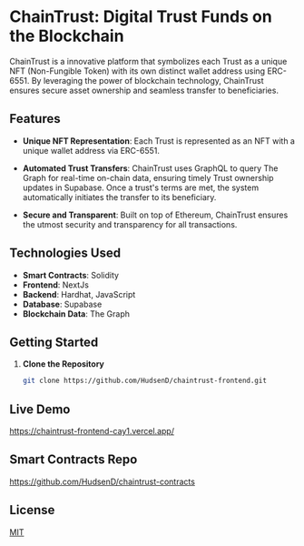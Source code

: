 # ChainTrust: Digital Trust Funds on the Blockchain

ChainTrust is a innovative platform that symbolizes each Trust as a unique NFT (Non-Fungible Token) with its own distinct wallet address using ERC-6551. By leveraging the power of blockchain technology, ChainTrust ensures secure asset ownership and seamless transfer to beneficiaries.

## Features

- **Unique NFT Representation**: Each Trust is represented as an NFT with a unique wallet address via ERC-6551.
- **Automated Trust Transfers**: ChainTrust uses GraphQL to query The Graph for real-time on-chain data, ensuring timely Trust ownership updates in Supabase. Once a trust's terms are met, the system automatically initiates the transfer to its beneficiary.

- **Secure and Transparent**: Built on top of Ethereum, ChainTrust ensures the utmost security and transparency for all transactions.

## Technologies Used

- **Smart Contracts**: Solidity
- **Frontend**: NextJs
- **Backend**: Hardhat, JavaScript
- **Database**: Supabase
- **Blockchain Data**: The Graph

## Getting Started

1. **Clone the Repository**

   ```bash
   git clone https://github.com/HudsenD/chaintrust-frontend.git
   ```

## Live Demo

https://chaintrust-frontend-cay1.vercel.app/

## Smart Contracts Repo

https://github.com/HudsenD/chaintrust-contracts

## License

[MIT](https://choosealicense.com/licenses/mit/)
